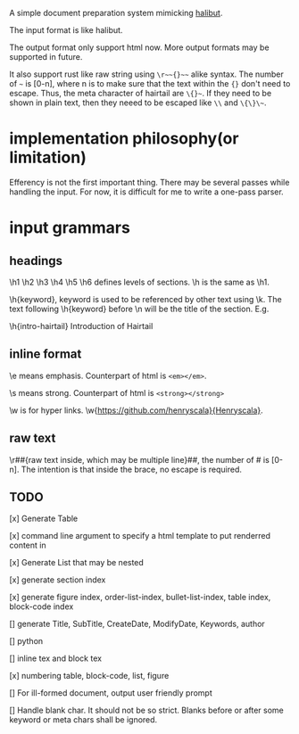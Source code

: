 A simple document preparation system mimicking [halibut](https://www.chiark.greenend.org.uk/~sgtatham/halibut/). 

The input format is like halibut. 

The output format only support html now. More output formats may be supported in future.

It also support rust like raw string using `\r~~{}~~` alike syntax. The number of `~` is [0-n], where n is to make sure that the text within the `{}` don't need to escape. Thus, the meta character of hairtail are `\{}~`. If they need to be shown in plain text, then they neeed to be escaped like `\\` and `\{\}\~`.

# implementation philosophy(or limitation)
Efferency is not the first important thing. There may be several passes while handling the input. For now, it is difficult for me to write a one-pass parser.

# input grammars
## headings 
\h1 \h2 \h3 \h4 \h5 \h6 defines levels of sections. \h is the same as \h1. 

\h{keyword}, keyword is used to be referenced by other text using \k. The text following \h{keyword} before \n will be the title of the section. E.g. 

\h{intro-hairtail} Introduction of Hairtail 

## inline format 
\e means emphasis. Counterpart of html is `<em></em>`.

\s means strong. Counterpart of html is `<strong></strong>`

\w is for hyper links. \w{https://github.com/henryscala}{Henryscala}.

## raw text 
\r##{raw text inside, which may be multiple line}##, the number of # is [0-n]. The intention is that inside the brace, no escape is required. 

## TODO

[x] Generate Table

[x] command line argument to specify a html template to put renderred content in

[x] Generate List that may be nested

[x] generate section index 

[x] generate figure index, order-list-index, bullet-list-index, table index, block-code index  

[] generate Title, SubTitle, CreateDate, ModifyDate, Keywords, author 

[] python

[] inline tex and block tex 

[x] numbering table, block-code, list, figure 

[] For ill-formed document, output user friendly prompt 

[] Handle blank char. It should not be so strict. Blanks before or after some keyword or meta chars shall be ignored.